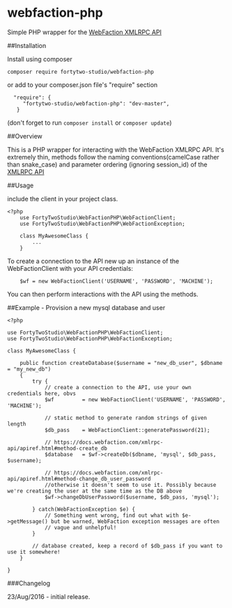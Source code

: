 # webfaction-php
Simple PHP wrapper for the [WebFaction XMLRPC API](https://docs.webfaction.com/xmlrpc-api/apiref.html)


##Installation

Install using composer

`composer require fortytwo-studio/webfaction-php`

or add to your composer.json file's "require" section

```
  "require": {
     "fortytwo-studio/webfaction-php": "dev-master",
   }
```
(don't forget to run `composer install` or `composer update`)

##Overview

This is a PHP wrapper for interacting with the WebFaction XMLRPC API. It's extremely thin, methods follow the naming conventions(camelCase rather than snake_case) and parameter ordering (ignoring session_id) of the [XMLRPC API](https://docs.webfaction.com/xmlrpc-api/apiref.html)

##Usage

include the client in your project class.

```
<?php
    use FortyTwoStudio\WebFactionPHP\WebFactionClient;
    use FortyTwoStudio\WebFactionPHP\WebFactionException;
    
    class MyAwesomeClass {
        ...
    }
```

To create a connection to the API new up an instance of the WebFactionClient with your API credentials:
```
    $wf = new WebFactionClient('USERNAME', 'PASSWORD', 'MACHINE');
```

You can then perform interactions with the API using the methods.

##Example - Provision a new mysql database and user
```
<?php

use FortyTwoStudio\WebFactionPHP\WebFactionClient;
use FortyTwoStudio\WebFactionPHP\WebFactionException;

class MyAwesomeClass {

    public function createDatabase($username = "new_db_user", $dbname = "my_new_db")
    {
        try {
            // create a connection to the API, use your own credentials here, obvs
            $wf         = new WebFactionClient('USERNAME', 'PASSWORD', 'MACHINE');
            
            // static method to generate random strings of given length
            $db_pass    = WebFactionClient::generatePassword(21); 
            
            // https://docs.webfaction.com/xmlrpc-api/apiref.html#method-create_db
            $database   = $wf->createDb($dbname, 'mysql', $db_pass, $username);
            
            // https://docs.webfaction.com/xmlrpc-api/apiref.html#method-change_db_user_password
            //otherwise it doesn't seem to use it. Possibly because we're creating the user at the same time as the DB above
            $wf->changeDbUserPassword($username, $db_pass, 'mysql'); 
            
        } catch(WebFactionException $e) {
            // Something went wrong, find out what with $e->getMessage() but be warned, WebFaction exception messages are often 
            // vague and unhelpful!
        }
        
        // database created, keep a record of $db_pass if you want to use it somewhere!
    }

}
```
###Changelog

23/Aug/2016 - initial release.
